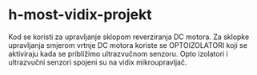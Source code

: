 # h-most-vidix-projekt

Kod se koristi za upravljanje sklopom reverziranja DC motora. Za sklopke  upravljanja smjerom vrtnje DC motora koriste se OPTOIZOLATORI koji se aktiviraju kada se približimo ultrazvučnom senzoru. Opto izolatori i ultrazvučni senzori spojeni su na vidix mikroupravljač. 
